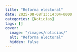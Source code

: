 ```yaml
---
title: "Reforma electoral"
date: 2025-08-08T13:14:04+0000
categories: [Noticias]
tags: []
cover:
  image: "/images/noticias/"
  alt: "Reforma electoral"
  hidden: false
---
```



